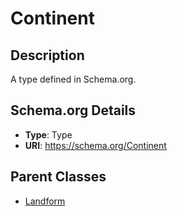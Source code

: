# Continent

## Description
A type defined in Schema.org.

## Schema.org Details
- **Type**: Type
- **URI**: https://schema.org/Continent

## Parent Classes
- [Landform](../Landform.md)

